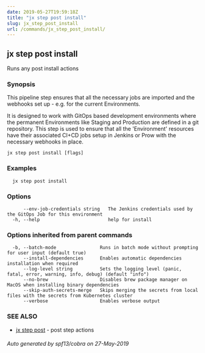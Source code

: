 ```yaml
---
date: 2019-05-27T19:59:18Z
title: "jx step post install"
slug: jx_step_post_install
url: /commands/jx_step_post_install/
---
```

## jx step post install

Runs any post install actions

### Synopsis

This pipeline step ensures that all the necessary jobs are imported and the webhooks set up - e.g. for the current Environments. 

It is designed to work with GitOps based development environments where the permanent Environments like Staging and Production are defined in a git repository. This step is used to ensure that all the 'Environment' resources have their associated CI+CD jobs setup in Jenkins or Prow with the necessary webhooks in place.

```
jx step post install [flags]
```

### Examples

```
  jx step post install
```

### Options

```
      --env-job-credentials string   The Jenkins credentials used by the GitOps Job for this environment
  -h, --help                         help for install
```

### Options inherited from parent commands

```
  -b, --batch-mode                Runs in batch mode without prompting for user input (default true)
      --install-dependencies      Enables automatic dependencies installation when required
      --log-level string          Sets the logging level (panic, fatal, error, warning, info, debug) (default "info")
      --no-brew                   Disables brew package manager on MacOS when installing binary dependencies
      --skip-auth-secrets-merge   Skips merging the secrets from local files with the secrets from Kubernetes cluster
      --verbose                   Enables verbose output
```

### SEE ALSO

* [jx step post](/commands/jx_step_post/)	 - post step actions

###### Auto generated by spf13/cobra on 27-May-2019
